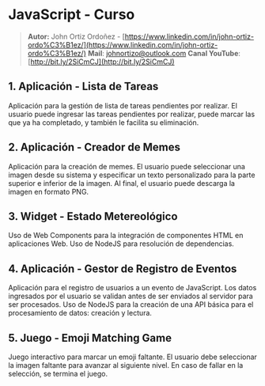 

# JavaScript - Curso

> **Autor:** John Ortiz Ordoñez - [https://www.linkedin.com/in/john-ortiz-ordo%C3%B1ez/](https://www.linkedin.com/in/john-ortiz-ordo%C3%B1ez/)
> **Mail**: johnortizo@outlook.com
> **Canal YouTube**: [http://bit.ly/2SiCmCJ](http://bit.ly/2SiCmCJ)

## 1. Aplicación - Lista de Tareas

Aplicación para la gestión de lista de tareas pendientes por realizar. El usuario puede ingresar las tareas pendientes por realizar, puede marcar las que ya ha completado, y también le facilita su eliminación.

## 2. Aplicación - Creador de Memes

Aplicación para la creación de memes. El usuario puede seleccionar una imagen desde su sistema y especificar un texto personalizado para la parte superior e inferior de la imagen. Al final, el usuario puede descarga la imagen en formato PNG.

## 3. Widget - Estado Metereológico

Uso de Web Components para la integración de componentes HTML en aplicaciones Web. Uso de NodeJS para resolución de dependencias.

## 4. Aplicación - Gestor de Registro de Eventos

Aplicación para el registro de usuarios a un evento de JavaScript. Los datos ingresados por el usuario se validan antes de ser enviados al servidor para ser procesados. Uso de NodeJS para la creación de una API básica para el procesamiento de datos: creación y lectura.

## 5. Juego - Emoji Matching Game

Juego interactivo para marcar un emoji faltante. El usuario debe seleccionar la imagen faltante para avanzar al siguiente nivel. En caso de fallar en la selección, se termina el juego.